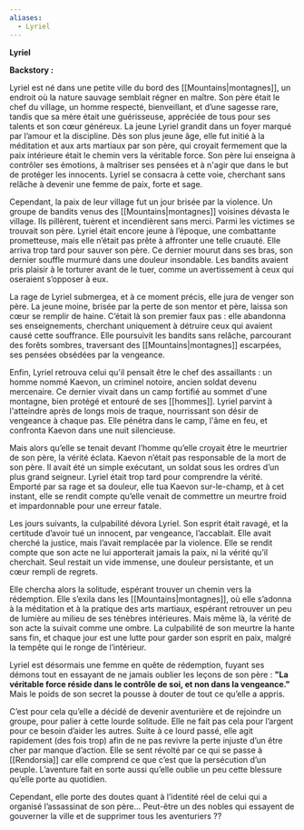 ```yaml
---
aliases:
  - Lyriel
---
```

**Lyriel**

**Backstory :**

Lyriel est né dans une petite ville du bord des [[Mountains|montagnes]], un endroit où la nature sauvage semblait régner en maître. Son père était le chef du village, un homme respecté, bienveillant, et d’une sagesse rare, tandis que sa mère était une guérisseuse, appréciée de tous pour ses talents et son cœur généreux. La jeune Lyriel grandit dans un foyer marqué par l’amour et la discipline. Dès son plus jeune âge, elle fut initié à la méditation et aux arts martiaux par son père, qui croyait fermement que la paix intérieure était le chemin vers la véritable force. Son père lui enseigna à contrôler ses émotions, à maîtriser ses pensées et à n'agir que dans le but de protéger les innocents. Lyriel se consacra à cette voie, cherchant sans relâche à devenir une femme de paix, forte et sage.

Cependant, la paix de leur village fut un jour brisée par la violence. Un groupe de bandits venus des [[Mountains|montagnes]] voisines dévasta le village. Ils pillèrent, tuèrent et incendièrent sans merci. Parmi les victimes se trouvait son père. Lyriel était encore jeune à l’époque, une combattante prometteuse, mais elle n’était pas prête à affronter une telle cruauté. Elle arriva trop tard pour sauver son père. Ce dernier mourut dans ses bras, son dernier souffle murmuré dans une douleur insondable. Les bandits avaient pris plaisir à le torturer avant de le tuer, comme un avertissement à ceux qui oseraient s’opposer à eux.

La rage de Lyriel submergea, et à ce moment précis, elle jura de venger son père. La jeune moine, brisée par la perte de son mentor et père, laissa son cœur se remplir de haine. C’était là son premier faux pas : elle abandonna ses enseignements, cherchant uniquement à détruire ceux qui avaient causé cette souffrance. Elle poursuivit les bandits sans relâche, parcourant des forêts sombres, traversant des [[Mountains|montagnes]] escarpées, ses pensées obsédées par la vengeance.

Enfin, Lyriel retrouva celui qu'il pensait être le chef des assaillants : un homme nommé Kaevon, un criminel notoire, ancien soldat devenu mercenaire. Ce dernier vivait dans un camp fortifié au sommet d'une montagne, bien protégé et entouré de ses [[hommes]]. Lyriel parvint à l'atteindre après de longs mois de traque, nourrissant son désir de vengeance à chaque pas. Elle pénétra dans le camp, l'âme en feu, et confronta Kaevon dans une nuit silencieuse.

Mais alors qu’elle se tenait devant l’homme qu’elle croyait être le meurtrier de son père, la vérité éclata. Kaevon n’était pas responsable de la mort de son père. Il avait été un simple exécutant, un soldat sous les ordres d’un plus grand seigneur. Lyriel était trop tard pour comprendre la vérité. Emporté par sa rage et sa douleur, elle tua Kaevon sur-le-champ, et à cet instant, elle se rendit compte qu’elle venait de commettre un meurtre froid et impardonnable pour une erreur fatale.

Les jours suivants, la culpabilité dévora Lyriel. Son esprit était ravagé, et la certitude d’avoir tué un innocent, par vengeance, l’accablait. Elle avait cherché la justice, mais l’avait remplacée par la violence. Elle se rendit compte que son acte ne lui apporterait jamais la paix, ni la vérité qu’il cherchait. Seul restait un vide immense, une douleur persistante, et un cœur rempli de regrets.

Elle chercha alors la solitude, espérant trouver un chemin vers la rédemption. Elle s’exila dans les [[Mountains|montagnes]], où elle s’adonna à la méditation et à la pratique des arts martiaux, espérant retrouver un peu de lumière au milieu de ses ténèbres intérieures. Mais même là, la vérité de son acte la suivait comme une ombre. La culpabilité de son meurtre la hante sans fin, et chaque jour est une lutte pour garder son esprit en paix, malgré la tempête qui le ronge de l’intérieur.

Lyriel est désormais une femme en quête de rédemption, fuyant ses démons tout en essayant de ne jamais oublier les leçons de son père : **"La véritable force réside dans le contrôle de soi, et non dans la vengeance."** Mais le poids de son secret la pousse à douter de tout ce qu’elle a appris.

C’est pour cela qu’elle a décidé de devenir aventurière et de rejoindre un groupe, pour palier à cette lourde solitude. Elle ne fait pas cela pour l’argent pour ce besoin d’aider les autres. Suite à ce lourd passé, elle agit rapidement (des fois trop) afin de ne pas revivre la perte injuste d’un être cher par manque d’action. Elle se sent révolté par ce qui se passe à [[Rendorsia]] car elle comprend ce que c’est que la persécution d’un peuple. L’aventure fait en sorte aussi qu’elle oublie un peu cette blessure qu’elle porte au quotidien.

Cependant, elle porte des doutes quant à l’identité réel de celui qui a organisé l’assassinat de son père… Peut-être un des nobles qui essayent de gouverner la ville et de supprimer tous les aventuriers ??